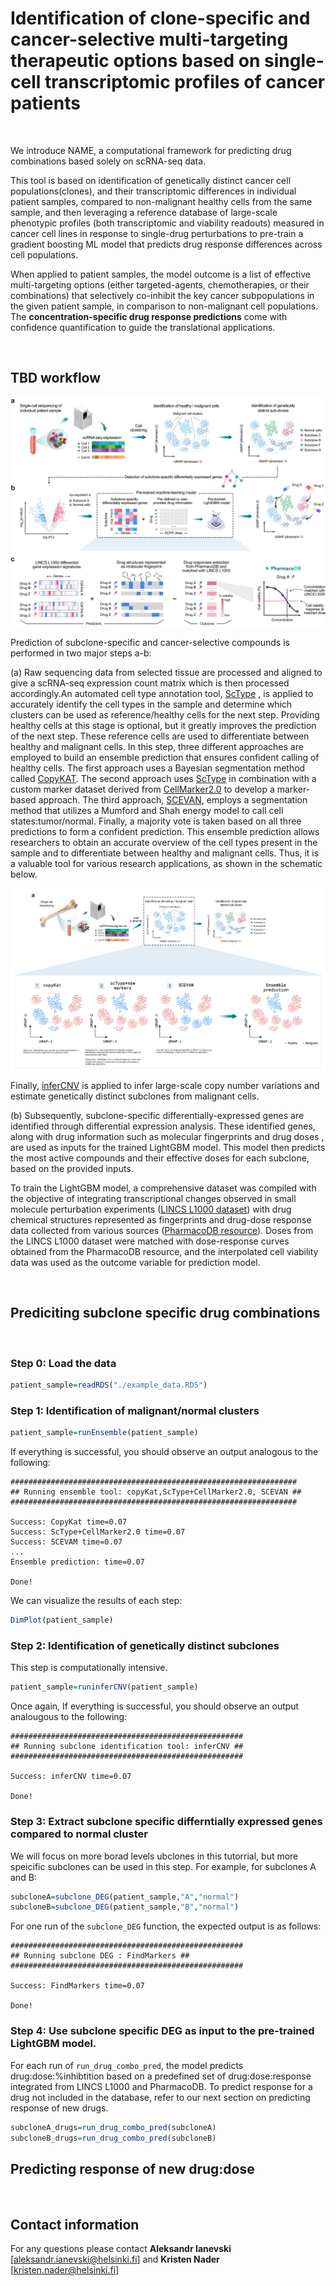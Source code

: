 # Identification of clone-specific and cancer-selective multi-targeting therapeutic options based on single-cell transcriptomic profiles of cancer patients
<br>
  
We introduce NAME, a computational framework for predicting drug combinations based solely on scRNA-seq data.

This tool is based on identification of genetically distinct cancer cell populations(clones), and their transcriptomic differences in individual patient samples, compared to non-malignant healthy cells from the same sample, and then leveraging a reference database of large-scale phenotypic profiles (both transcriptomic and viability readouts) measured in cancer cell lines in response to single-drug perturbations to pre-train a gradient boosting ML model that predicts drug response differences across cell populations.

When applied to patient samples, the model outcome is a list of effective multi-targeting options (either targeted-agents, chemotherapies, or their combinations) that selectively co-inhibit the key cancer subpopulations in the given patient sample, in comparison to non-malignant cell populations. The **concentration-specific drug response predictions** come with confidence quantification to guide the translational applications. 

<br>

## TBD workflow
<p align="center"> 
<img src="https://github.com/kris-nader/TBD/blob/main/workflow.png">
</p>

Prediction of subclone-specific and cancer-selective compounds is performed in two major steps a-b: 

(a) Raw sequencing data from selected tissue are processed and aligned to give a scRNA-seq expression count matrix which is then processed accordingly.An automated cell type annotation tool, [ScType](https://github.com/IanevskiAleksandr/sc-type) , is applied to accurately identify the cell types in the sample and determine which clusters can be used as reference/healthy cells for the next step. Providing healthy cells at this stage is optional, but it greatly improves the prediction of the next step. These reference cells are used to differentiate between healthy and malignant cells. In this step, three different approaches are employed to build an ensemble prediction that ensures confident calling of healthy cells. The first approach uses a Bayesian segmentation method called [CopyKAT](https://github.com/navinlabcode/copykat). The second approach uses [ScType](https://github.com/IanevskiAleksandr/sc-type) in combination with a custom marker dataset derived from [CellMarker2.0](http://117.50.127.228/CellMarker/CellMarker_download.html) to develop a marker-based approach. The third approach, [SCEVAN](https://github.com/AntonioDeFalco/SCEVAN), employs a segmentation method that utilizes a Mumford and Shah energy model to call cell states:tumor/normal. Finally, a majority vote is taken based on all three predictions to form a confident prediction. This ensemble prediction allows researchers to obtain an accurate overview of the cell types present in the sample and to differentiate between healthy and malignant cells. Thus, it is a valuable tool for various research applications, as shown in the schematic below.


<p align="center"> 
<img src="https://github.com/kris-nader/TBD/blob/main/ensemble_pred.png">
</p>

Finally, [inferCNV](https://github.com/broadinstitute/infercnv) is applied to infer large-scale copy number variations and estimate genetically distinct subclones from malignant cells. 

(b) Subsequently, subclone-specific differentially-expressed genes are identified through differential expression analysis. These identified genes, along with drug information such as molecular fingerprints and drug doses , are used as inputs for the trained LightGBM model. This model then predicts the most active compounds and their effective doses for each subclone, based on the provided inputs. 

To train the LightGBM model, a comprehensive dataset was compiled with the objective of integrating transcriptional changes observed in small molecule perturbation experiments ([LINCS L1000 dataset](https://clue.io/about)) with drug chemical structures represented as fingerprints and drug-dose response data collected from various sources ([PharmacoDB resource](http://pharmacodb.ca/)). Doses from the LINCS L1000 dataset were matched with dose-response curves obtained from the PharmacoDB resource, and the interpolated cell viability data was used as the outcome variable for prediction model.

<br>


## Prediciting subclone specific drug combinations
<br>

### Step 0: Load the data
```R
patient_sample=readRDS("./example_data.RDS")
```
### Step 1: Identification of malignant/normal clusters

```R
patient_sample=runEnsemble(patient_sample)
```

If everything is successful, you should observe an output analogous to the following:
```
################################################################
## Running ensemble tool: copyKat,ScType+CellMarker2.0, SCEVAN ##
################################################################

Success: CopyKat time=0.07 
Success: ScType+CellMarker2.0 time=0.07 
Success: SCEVAM time=0.07 
...
Ensemble prediction: time=0.07 

Done!
```
We can visualize the results of each step:
```R
DimPlot(patient_sample)
```

### Step 2: Identification of genetically distinct subclones
This step is computationally intensive. 

```R
patient_sample=runinferCNV(patient_sample)
```

Once again, If everything is successful, you should observe an output analougous to the following: 
```
####################################################
## Running subclone identification tool: inferCNV ##
####################################################

Success: inferCNV time=0.07 

Done!
```

### Step 3: Extract subclone specific differntially expressed genes compared to normal cluster
We will focus on more borad levels ubclones in this tutorrial, but more speicific subclones can be used in this step. For example, for subclones A and B:

```R
subcloneA=subclone_DEG(patient_sample,"A","normal")
subcloneB=subclone_DEG(patient_sample,"B","normal")
```
For one run of the `subclone_DEG` function, the expected output is as follows:
```
####################################################
## Running subclone DEG : FindMarkers ##
####################################################

Success: FindMarkers time=0.07 

Done!
```
### Step 4: Use subclone specific DEG as input to the pre-trained LightGBM model.
For each run of `run_drug_combo_pred`, the model predicts drug:dose:%inhibtition based on a predefined set of drug:dose:response integrated from LINCS L1000 and PharmacoDB. To predict response for a drug not included in the database, refer to our next section on predicting response of new drugs.
```R
subcloneA_drugs=run_drug_combo_pred(subcloneA)
subcloneB_drugs=run_drug_combo_pred(subcloneB)
```

## Predicting response of new drug:dose
<br>


## Contact information
For any questions please contact **Aleksandr Ianevski** [aleksandr.ianevski@helsinki.fi] and  **Kristen Nader** [kristen.nader@helsinki.fi]

